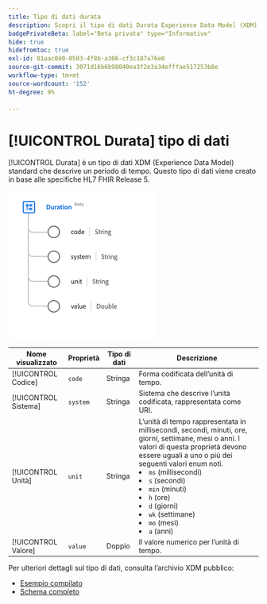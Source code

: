 ```yaml
---
title: Tipo di dati durata
description: Scopri il tipo di dati Durata Experience Data Model (XDM).
badgePrivateBeta: label="Beta privata" type="Informative"
hide: true
hidefromtoc: true
exl-id: 01aac0d0-0503-4f8b-a306-cf3c187a76e0
source-git-commit: 3071d16b6b98040ea3f2e3a34efffae517253b8e
workflow-type: tm+mt
source-wordcount: '152'
ht-degree: 9%

---
```


# [!UICONTROL Durata] tipo di dati

[!UICONTROL Durata] è un tipo di dati XDM (Experience Data Model) standard che descrive un periodo di tempo. Questo tipo di dati viene creato in base alle specifiche HL7 FHIR Release 5.

![Struttura del tipo di dati durata](../../../images/healthcare/data-types/duration.png)

| Nome visualizzato | Proprietà | Tipo di dati | Descrizione |
| --- | --- | --- | --- |
| [!UICONTROL Codice] | `code` | Stringa | Forma codificata dell’unità di tempo. |
| [!UICONTROL Sistema] | `system` | Stringa | Sistema che descrive l’unità codificata, rappresentata come URI. |
| [!UICONTROL Unità] | `unit` | Stringa | L’unità di tempo rappresentata in millisecondi, secondi, minuti, ore, giorni, settimane, mesi o anni. I valori di questa proprietà devono essere uguali a uno o più dei seguenti valori enum noti. <li> `ms` (millisecondi) </li> <li> `s` (secondi) </li> <li> `min` (minuti) </li> <li> `h` (ore) </li>  <li> `d` (giorni) </li> <li> `wk` (settimane) </li> <li> `mo` (mesi) </li> <li> `a` (anni) </li> |
| [!UICONTROL Valore] | `value` | Doppio | Il valore numerico per l’unità di tempo. |

Per ulteriori dettagli sul tipo di dati, consulta l’archivio XDM pubblico:

* [Esempio compilato](https://github.com/adobe/xdm/blob/master/extensions/industry/healthcare/fhir/datatypes/duration.example.1.json)
* [Schema completo](https://github.com/adobe/xdm/blob/master/extensions/industry/healthcare/fhir/datatypes/duration.schema.json)
